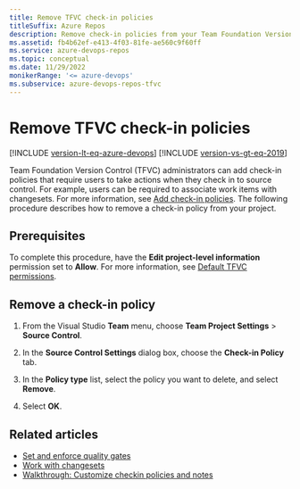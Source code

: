```yaml
---
title: Remove TFVC check-in policies
titleSuffix: Azure Repos
description: Remove check-in policies from your Team Foundation Version Control (TFVC) project.
ms.assetid: fb4b62ef-e413-4f03-81fe-ae560c9f60ff
ms.service: azure-devops-repos
ms.topic: conceptual
ms.date: 11/29/2022
monikerRange: '<= azure-devops'
ms.subservice: azure-devops-repos-tfvc
---
```



# Remove TFVC check-in policies

[!INCLUDE [version-lt-eq-azure-devops](../../includes/version-lt-eq-azure-devops.md)]
[!INCLUDE [version-vs-gt-eq-2019](../../includes/version-vs-gt-eq-2019.md)]


Team Foundation Version Control (TFVC) administrators can add check-in policies that require users to take actions when they check in to source control. For example, users can be required to associate work items with changesets. For more information, see [Add check-in policies](add-check-policies.md). The following procedure describes how to remove a check-in policy from your project.

## Prerequisites

To complete this procedure, have the **Edit project-level information** permission set to **Allow**. For more information, see [Default TFVC permissions](../../organizations/security/default-tfvc-permissions.md).

## Remove a check-in policy

1. From the Visual Studio **Team** menu, choose **Team Project Settings** > **Source Control**.

2.  In the **Source Control Settings** dialog box, choose the **Check-in Policy** tab.

3.  In the **Policy type** list, select the policy you want to delete, and select **Remove**.

4.  Select **OK**.

## Related articles

- [Set and enforce quality gates](set-enforce-quality-gates.md)
- [Work with changesets](find-view-changesets.md)
- [Walkthrough: Customize checkin policies and notes](/previous-versions/ms181281(v=vs.100))